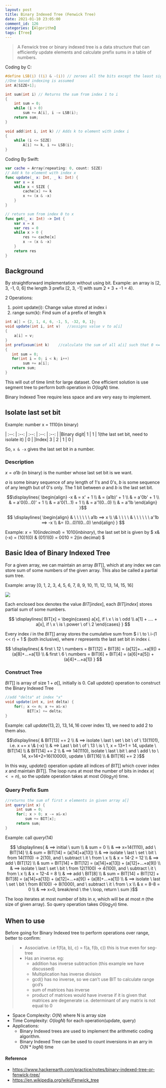 ```yaml
---
layout: post
title: Binary Indexed Tree (Fenwick Tree)
date: 2021-01-10 23:05:00
comment_id: 126
categories: [Algorithm]
tags: [Tree]
---
```


> A Fenwick tree or binary indexed tree is a data structure that can efficiently update elements and calculate prefix sums in a table of numbers.

Coding by C: 

```c
#define LSB(i) ((i) & -(i)) // zeroes all the bits except the least significant one
//One based indexing is assumed
int A[SIZE+1];

int sum(int i) // Returns the sum from index 1 to i
{
    int sum = 0;
    while (i > 0) 
        sum += A[i], i -= LSB(i);
    return sum;
}
 
void add(int i, int k) // Adds k to element with index i
{
    while (i <= SIZE) 
        A[i] += k, i += LSB(i);
}
```

Coding By Swift:

```swift
var cache = Array(repeating: 0, count: SIZE)
// Add k to element with index x
func update(_ x: Int, _ k: Int) {
	var x = x
	while x < SIZE {
		cache[x] += k
		x += (x & -x)
	}
}

// return sum from index 0 to x
func get(_ x: Int) -> Int {
	var x = x 
	var res = 0
	while x > 0 {
		res += cache[x]
		x -= (x & -x)
	}
	return res
}
```

## Background

By straightforward implementation without using bit. Example: an array is [2, 3, -1, 0, 6] the length 3 prefix [2, 3, -1] with sum 2 + 3 + -1 = 4).

2 Operations:

1. point update(i): Change value stored at index i
2. range sum(k): Find sum of a prefix of length k

```java
int a[] = {2, 1, 4, 6, -1, 5, -32, 0, 1};
void update(int i, int v)   //assigns value v to a[i]
{
    a[i] = v;   
}
int prefixsum(int k)    //calculate the sum of all a[i] such that 0 <= i < k
{
   int sum = 0;
   for(int i = 0; i < k; i++)
        sum += a[i];
   return sum;
}
```

This will out of time limit for large dataset. One efficient solution is use segment tree to perform both operation in $O(logN)$ time.

Binary Indexed Tree require less space and are very easy to implement.

## Isolate last set bit

Example: number x = 1110(in binary)

| :--: | :--: | :--: | :--: | :--: |
|Binary digit| 1 | 1 | 1(the last set bit, need to isolate it) | 0 |
|Index| 3 | 2 | 1 | 0 |

So, `x & -x` gives the last set bit in a number.

### Description

$x = a1b$ (in binary) is the number whose last set bit is we want.

$a$ is some binary sequence of any length of 1's and 0's, $b$ is some sequence of any length but of 0's only. The 1 bit between $a$ and $b$ is the last set bit.

$$\displaylines{
\begin{align}
-x & = x' + 1 \\ 
& = (a1b)' + 1 \\ 
& = a'0b' + 1 \\ 
& = a'0(0...0)' + 1 \\ 
& = a'0(1...1) + 1 \\ 
& = a'1(0...0) \\ 
& = a'1b
\end{align}
}$$

$$ \displaylines{
\begin{align}
& \ \ \ \ \ \ a1b ==> x \\ 
\& \ \ \ \ & \ \ \ \ \ \ a'1b ==> -x \\ 
&= (0...0)1(0...0)
\end{align}
} $$

Example: $x = 10(in decimal) = 1010(in binary)$, the last set bit is given by $ x\&(-x) = (10)1(0) \& (01)1(0) = 0010 = 2(in decimal) $

## Basic Idea of Binary Indexed Tree

For a given array, we can maintain an array $BIT[]$, which at any index we can store sum of some numbers of the given array. This also be called a partial sum tree.

Example: array [0, 1, 2, 3, 4, 5, 6, 7, 8, 9, 10, 11, 12, 13, 14, 15, 16]

![](/images/2021-01-10-Binary-Indexed-Tree-Fenwick-Tree/basic_idea_example.jpg)

Each enclosed box denotes the value $BIT[index]$, each $BIT[index]$ stores partial sum of some numbers.

$$ \displaylines{ 
BIT[x] = 
\begin{cases} 
a[x], if \ x \ is \ odd \\ 
a[1] + .... + a[x], if \ x \ is \ power \ of \ 2
\end{cases}
}
$$

Every index $i$ in the $BIT[]$ array stores the cumulative sum from $ i \ to \  i-(1 << r) + 1 $ (both inclusive), where $r$ represents the last set bit in index $i$.

$$ \displaylines{ 
& first \ 12 \ numbers = BIT[12] + BIT[8] = (a[12]+...+a[9]) + (a[8]+...+a[1]) \\
& first \ 6 \ numbers = BIT[6] + BIT[4] = (a[6]+a[5]) + (a[4]+...+a[1])
}
$$

### Construct Tree

$BIT[]$ is array of size $1+a[]$, initially is 0. Call $update()$ operation to construct the Binary Indexed Tree

```java
//add "delta" at index "x"
void update(int x, int delta) {      
    for(; x <= n; x += x&-x)
          BIT[x] += delta;
}
```

Example: call $update(13, 2)$, $13, 14, 16$ cover index 13, we need to add 2 to them also.

$$\displaylines{ 
& BIT[13] += 2 \\ 
& ==> isolate \ last \ set \ bit \ of \ 13(1101), i.e. x += x \& (-x) \\
& ==> Last \ bit \ of \ 13 \ is \ 1, x = 13+1 = 14, update \ BIT[14] \\
& BIT[14] += 2 \\
& ==> 14(1110), isolate \ last \ bit \ and \ add \ to \ 14, x=14+2=16(10000), update \ BIT[16] \\
& BIT[16] += 2
}$$

In this way, $update()$ operation update all indices of $BIT[]$ which cover index $x$ and maintain $BIT[]$. The loop runs at most the number of bits in index $x(<= n)$, so the update operation takes at most $O(log_{2}n)$ time.

### Query Prefix Sum

```java
//returns the sum of first x elements in given array a[]
int query(int x) {
     int sum = 0;
     for(; x > 0; x -= x&-x)
         sum += BIT[x];
     return sum;
}
```

Example: call $query(14)$

$$ \displaylines{
& ==> initial \ sum \\
& sum = 0 \\
& ==> x=14(1110), add \ BIT[14] \\
& sum = BIT[14] = (a[14]+a[13]) \\
& ==> isolate \ last \ set \ bit \ from 14(1110) -> 2(10), and \ subtract \ it \ from \ x \\
& x = 14-2 = 12 \\
& ==> add \ BIT[12] \\
& sum = BIT[14] + BIT[12] = (a[14]+a[13]) + (a[12]+...+a[9]) \\
& ==> isolate \ last \ set \ bit \ from 12(1100) -> 4(100), and \ subtract \ it \ from \ x \\
& x = 12-4 = 8 \\
& ==> add \ BIT[8] \\
& sum = BIT[14] + BIT[12] + BIT[8] = (a[14]+a[13]) + (a[12]+...+a[9]) + (a[8]+...+a[1]) \\
& ==> isolate \ last \ set \ bit \ from 8(100) -> 8(1000), and \ subtract \ it \ from \ x \\
& x = 8-8 = 0 \\
& ==> x=0, break/end \ the \ loop, return \ sum
}$$

The loop iterates at most number of bits in $x$, which will be at most $n$ (the size of given array). So query operation takes $O(log_{2}n)$ time.

## When to use

Before going for Binary Indexed tree to perform operations over range, better to confirm:

> - Associative. i.e f(f(a, b), c) = f(a, f(b, c)) this is true even for seg-tree
> - Has an inverse. eg:
>   - addition has inverse subtraction (this example we have discussed)
>   - Multiplication has inverse division
>   - gcd() has no inverse, so we can’t use BIT to calculate range gcd’s
>   - sum of matrices has inverse
>   - product of matrices would have inverse if it is given that matrices are degenerate i.e. determinant of any matrix is not equal to 0

- Space Complexity: $O(N)$ where N is array size
- Time Complexity: $O(logN)$ for each operation(update, query)
- Applications:
  - Binary Indexed trees are used to implement the arithmetic coding algorithm.
  - Binary Indexed Tree can be used to count inversions in an arry in $O(N * logN)$ time

#### Reference

- <https://www.hackerearth.com/practice/notes/binary-indexed-tree-or-fenwick-tree/>
- <https://en.wikipedia.org/wiki/Fenwick_tree>
